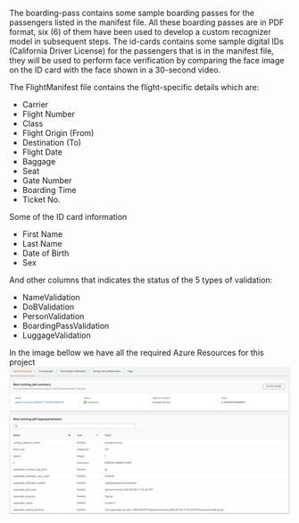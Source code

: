 The boarding-pass contains some sample boarding passes for the passengers listed in the manifest file. All these boarding passes are in PDF format, six (6) of them have been used to develop a custom recognizer model in subsequent steps.
The id-cards contains some sample digital IDs (California Driver License) for the passengers that is in the manifest file, they will be used to perform face verification by comparing the face image on the ID card with the face shown in a 30-second video.

The FlightManifest file contains the flight-specific details which are:

* Carrier
* Flight Number
* Class
* Flight Origin (From)
* Destination (To)
* Flight Date
* Baggage
* Seat
* Gate Number
* Boarding Time
* Ticket No.

Some of the ID card information

* First Name
* Last Name
* Date of Birth
* Sex

And other columns that indicates the status of the 5 types of validation: 

* NameValidation
* DoBValidation
* PersonValidation
* BoardingPassValidation
* LuggageValidation

In the image bellow we have all the required Azure Resources for this project
![best](https://github.com/PedroToto/dogImage-classification/blob/main/bet_training_job.PNG)
